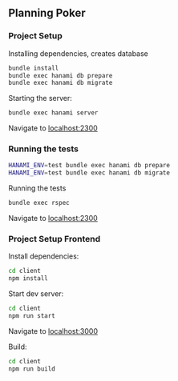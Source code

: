 Planning Poker
---------------

### Project Setup

Installing dependencies, creates database

```bash
bundle install
bundle exec hanami db prepare
bundle exec hanami db migrate
```

Starting the server:

```bash
bundle exec hanami server
```

Navigate to [localhost:2300](http://localhost:2300)

### Running the tests

```bash
HANAMI_ENV=test bundle exec hanami db prepare
HANAMI_ENV=test bundle exec hanami db migrate
```

Running the tests

```bash
bundle exec rspec
```

Navigate to [localhost:2300](http://localhost:2300)


### Project Setup Frontend

Install dependencies:

```bash
cd client
npm install
```

Start dev server:

```bash
cd client
npm run start
```

Navigate to [localhost:3000](http://localhost:3000)

Build:

```bash
cd client
npm run build
```
